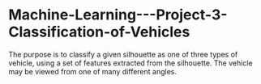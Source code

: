 # Machine-Learning---Project-3-Classification-of-Vehicles
The purpose is to classify a given silhouette as one of three types of vehicle, 
using a set of features extracted from the silhouette. The vehicle may be viewed 
from one of many different angles. 
